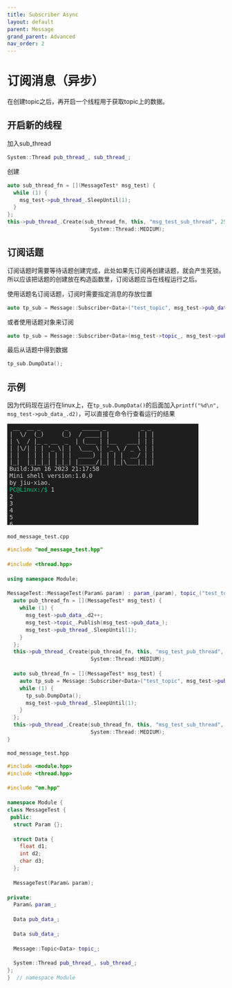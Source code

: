 ```yaml
---
title: Subscriber Async
layout: default
parent: Message
grand_parent: Advanced
nav_order: 2
---
```


# 订阅消息（异步）

在创建topic之后，再开启一个线程用于获取topic上的数据。

## 开启新的线程

加入sub_thread

```c++
System::Thread pub_thread_, sub_thread_;
```

创建

```c++
auto sub_thread_fn = [](MessageTest* msg_test) {
  while (1) {
    msg_test->pub_thread_.SleepUntil(1);
  }
};
this->pub_thread_.Create(sub_thread_fn, this, "msg_test_sub_thread", 256,
                           System::Thread::MEDIUM);
```

## 订阅话题

订阅话题时需要等待话题创建完成，此处如果先订阅再创建话题，就会产生死锁。所以应该把话题的创建放在构造函数里，订阅话题应当在线程运行之后。

使用话题名订阅话题，订阅时需要指定消息的存放位置

```c++
auto tp_sub = Message::Subscriber<Data>("test_topic", msg_test->pub_data_);
```

或者使用话题对象来订阅

```c++
auto tp_sub = Message::Subscriber<Data>(msg_test->topic_, msg_test->pub_data_);
```

最后从话题中得到数据

```c++
tp_sub.DumpData();
```

## 示例

因为代码现在运行在linux上，在`tp_sub.DumpData()`的后面加入`printf("%d\n", msg_test->pub_data_.d2)`，可以直接在命令行查看运行的结果

![结果](../../img/msg_test.png)

`mod_message_test.cpp`

```c++
#include "mod_message_test.hpp"

#include <thread.hpp>

using namespace Module;

MessageTest::MessageTest(Param& param) : param_(param), topic_("test_topic") {
  auto pub_thread_fn = [](MessageTest* msg_test) {
    while (1) {
      msg_test->pub_data_.d2++;
      msg_test->topic_.Publish(msg_test->pub_data_);
      msg_test->pub_thread_.SleepUntil(1);
    }
  };
  this->pub_thread_.Create(pub_thread_fn, this, "msg_test_pub_thread", 256,
                           System::Thread::MEDIUM);

  auto sub_thread_fn = [](MessageTest* msg_test) {
    auto tp_sub = Message::Subscriber<Data>("test_topic", msg_test->pub_data_);
    while (1) {
      tp_sub.DumpData();
      msg_test->pub_thread_.SleepUntil(1);
    }
  };
  this->pub_thread_.Create(sub_thread_fn, this, "msg_test_sub_thread", 256,
                           System::Thread::MEDIUM);
}
```

`mod_message_test.hpp`

```c++
#include <module.hpp>
#include <thread.hpp>

#include "om.hpp"

namespace Module {
class MessageTest {
 public:
  struct Param {};

  struct Data {
    float d1;
    int d2;
    char d3;
  };

  MessageTest(Param& param);

private:
  Param& param_;

  Data pub_data_;

  Data sub_data_;

  Message::Topic<Data> topic_;

  System::Thread pub_thread_, sub_thread_;
};
}  // namespace Module
```
